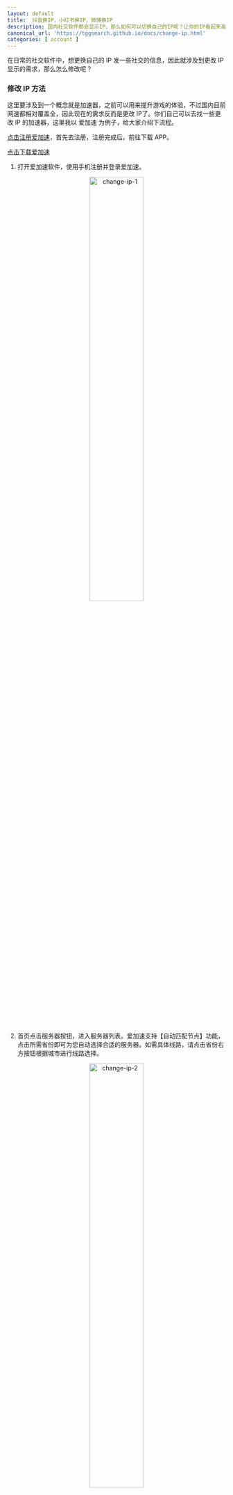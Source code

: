```yaml
---
layout: default
title:  抖音换IP，小红书换IP，微博换IP
description: 国内社交软件都会显示IP，那么如何可以切换自己的IP呢？让你的IP看起来高大上或者自动切换位置呢？今天就教大家使用换IP的方法。
canonical_url: 'https://tggsearch.github.io/docs/change-ip.html'
categories: [ account ]
---
```

在日常的社交软件中，想更换自己的 IP 发一些社交的信息，因此就涉及到更改 IP 显示的需求，那么怎么修改呢？

### 修改 IP 方法
这里要涉及到一个概念就是加速器，之前可以用来提升游戏的体验，不过国内目前网速都相对覆盖全，因此现在的需求反而是更改 IP了。你们自己可以去找一些更改 IP 的加速器，这里我以 爱加速 为例子，给大家介绍下流程。

[点击注册爱加速](./302.html?target=https://www.91ajs.com/User/Register?InvitationCode=2937257669)，首先去注册，注册完成后。前往下载 APP。

[点击下载爱加速](./302.html?target=https://www.91ajs.com/download)

1. 打开爱加速软件，使用手机注册并登录爱加速。

<div align=center>
    <img alt="change-ip-1" src="https://cdn.jsdelivr.net/gh/tggsearch/tggsearch.github.io/assets/img/chang-ip-1.webp" class="page-img" width="50%" onerror="this.onerror=null;this.src='/assets/img/chang-ip-1.webp'" />
</div>

2. 首页点击服务器按钮，进入服务器列表。爱加速支持【自动匹配节点】功能，点击所需省份即可为您自动选择合适的服务器。如需具体线路，请点击省份右方按钮根据城市进行线路选择。

<div align=center>
    <img alt="change-ip-2" src="https://cdn.jsdelivr.net/gh/tggsearch/tggsearch.github.io/assets/img/chang-ip-2.webp" class="page-img" width="50%" onerror="this.onerror=null;this.src='/assets/img/chang-ip-2.webp'" />
</div>

3. 在连接服务器情况下，如果需要连接其他服务器，需要先断开当前连接的服务器再进入服务器列表重新选择连接。

<div align=center>
    <img alt="change-ip-3" src="https://cdn.jsdelivr.net/gh/tggsearch/tggsearch.github.io/assets/img/chang-ip-3.webp" class="page-img" width="50%" onerror="this.onerror=null;this.src='/assets/img/chang-ip-3.webp'" />
</div>

以上开启后就可以正常的切换 IP 了，这时候你打开其他社交软件，就可以看到新的 IP 位置了。

当然上面只是一种，还有很多这类的加速器，因为涉及到收费，刚开始免费3天，因此这里大家根据自己的需求去寻找。可以找一些免费的，收费的很多人还是抗拒的。
